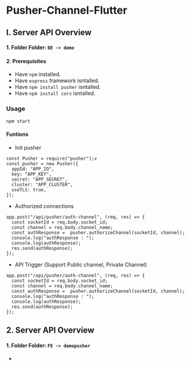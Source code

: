 # Pusher-Channel-Flutter




## I. Server API Overview

####  1. Folder Folder: ```BE -> demo```

####  2. Prerequisites

- Have ```npm``` installed.
- Have ```express``` framework isntalled.
- Have ```npm install pusher```  isntalled.
- Have ```npm install cors```  isntalled.

### Usage

```
npm start
```

#### Funtions
- Init pusher
```
const Pusher = require("pusher");v
const pusher = new Pusher({
  appId: "APP_ID",
  key: "APP_KEY",
  secret: "APP_SECRET",
  cluster: "APP_CLUSTER",
  useTLS: true,
});
```


- Authorized connections
```
app.post("/api/pusher/auth-channel", (req, res) => {
  const socketId = req.body.socket_id;
  const channel = req.body.channel_name;
  const authResponse =  pusher.authorizeChannel(socketId, channel);
  console.log("authResponse : ");
  console.log(authResponse);
  res.send(authResponse);
});
```

- API Trigger (Support Public channel, Private Channel)

```
app.post("/api/pusher/auth-channel", (req, res) => {
  const socketId = req.body.socket_id;
  const channel = req.body.channel_name;
  const authResponse =  pusher.authorizeChannel(socketId, channel);
  console.log("authResponse : ");
  console.log(authResponse);
  res.send(authResponse);
});
```

## 2. Server API Overview


####  1. Folder Folder: ```FE -> demopusher```






- 